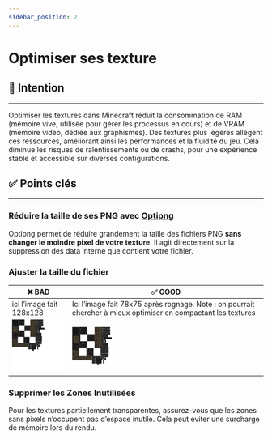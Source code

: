 ```yaml
---
sidebar_position: 2
---
```


# Optimiser ses texture

## 🎯 Intention

---

Optimiser les textures dans Minecraft réduit la consommation de RAM (mémoire vive, utilisée pour gérer les processus en cours) et de VRAM (mémoire vidéo, dédiée aux graphismes). Des textures plus légères allègent ces ressources, améliorant ainsi les performances et la fluidité du jeu. Cela diminue les risques de ralentissements ou de crashs, pour une expérience stable et accessible sur diverses configurations.

## ✅ Points clés

---

### Réduire la taille de ses PNG avec [Optipng](https://optipng.sourceforge.net/)

Optipng permet de réduire grandement la taille des fichiers PNG **sans changer le moindre pixel de votre texture**. Il agit directement sur la suppression des data interne que contient votre fichier.

### Ajuster la taille du fichier

| ❌ BAD | ✅ GOOD |
|--------|---------|
|  ici l’image fait 128x128 | Ici l’image fait 78x75 après rognage. Note : on pourrait chercher à mieux optimiser en compactant les textures  |
| ![texture_non_optimiser.png](../assets/optimiser-ses-textures/non_opti.png) |  ![texture_optimiser.png](../assets/optimiser-ses-textures/opti.png) |

### **Supprimer les Zones Inutilisées**

Pour les textures partiellement transparentes, assurez-vous que les zones sans pixels n’occupent pas d’espace inutile. Cela peut éviter une surcharge de mémoire lors du rendu.
